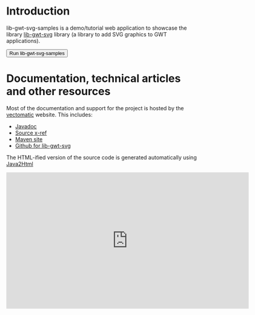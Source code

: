 # Introduction
lib-gwt-svg-samples is a demo/tutorial web application to showcase the library [lib-gwt-svg](http://www.vectomatic.org/libs/lib-gwt-svg) library (a library to add SVG graphics to GWT applications).

<input onclick="location='http://www.vectomatic.org/gwt/lib-gwt-svg-samples/lib-gwt-svg-samples.html'" type="button" value="Run lib-gwt-svg-samples" />

# Documentation, technical articles and other resources

Most of the documentation and support for the project is hosted by the [vectomatic](http://www.vectomatic.org/libs/lib-gwt-svg/samples) website. This includes:

* [Javadoc](http://www.vectomatic.org/mvn-sites/lib-gwt-svg-samples/apidocs/index.html)
* [Source x-ref](http://www.vectomatic.org/mvn-sites/lib-gwt-svg-samples/xref/index.html)
* [Maven site](http://www.vectomatic.org/mvn-sites/lib-gwt-svg-samples/)
* [Github for lib-gwt-svg](https://github.com/laaglu/lib-gwt-svg)

The HTML-ified version of the source code is generated automatically using [Java2Html](http://www.java2html.de/ "Java2Html converter")

<iframe width="640" height="360" src="http://www.youtube.com/embed/PlvWmV71g5E?feature=player_embedded" frameborder="0" allowfullscreen></iframe>
